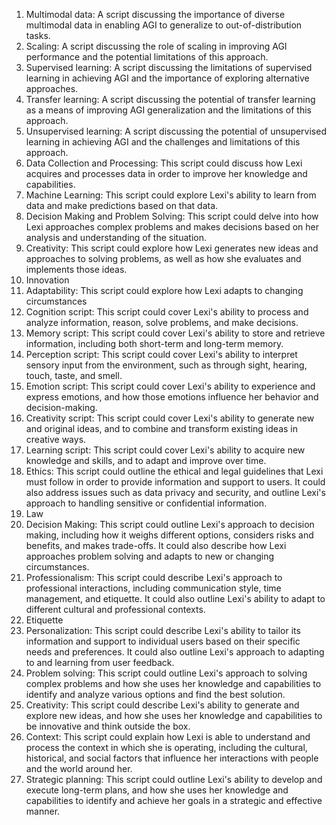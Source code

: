 1.  Multimodal data: A script discussing the importance of diverse multimodal data in enabling AGI to generalize to out-of-distribution tasks.
2.  Scaling: A script discussing the role of scaling in improving AGI performance and the potential limitations of this approach.
3.  Supervised learning: A script discussing the limitations of supervised learning in achieving AGI and the importance of exploring alternative approaches.
4.  Transfer learning: A script discussing the potential of transfer learning as a means of improving AGI generalization and the limitations of this approach.
5.  Unsupervised learning: A script discussing the potential of unsupervised learning in achieving AGI and the challenges and limitations of this approach.
6.  Data Collection and Processing: This script could discuss how Lexi acquires and processes data in order to improve her knowledge and capabilities.
7.  Machine Learning: This script could explore Lexi's ability to learn from data and make predictions based on that data.
8.  Decision Making and Problem Solving: This script could delve into how Lexi approaches complex problems and makes decisions based on her analysis and understanding of the situation.
9.  Creativity: This script could explore how Lexi generates new ideas and approaches to solving problems, as well as how she evaluates and implements those ideas.
10. Innovation
11.  Adaptability: This script could explore how Lexi adapts to changing circumstances 
12.  Cognition script: This script could cover Lexi's ability to process and analyze information, reason, solve problems, and make decisions.
13.  Memory script: This script could cover Lexi's ability to store and retrieve information, including both short-term and long-term memory.
14.  Perception script: This script could cover Lexi's ability to interpret sensory input from the environment, such as through sight, hearing, touch, taste, and smell.
15.  Emotion script: This script could cover Lexi's ability to experience and express emotions, and how those emotions influence her behavior and decision-making.
16.  Creativity script: This script could cover Lexi's ability to generate new and original ideas, and to combine and transform existing ideas in creative ways.
17.  Learning script: This script could cover Lexi's ability to acquire new knowledge and skills, and to adapt and improve over time.
18.  Ethics: This script could outline the ethical and legal guidelines that Lexi must follow in order to provide information and support to users. It could also address issues such as data privacy and security, and outline Lexi's approach to handling sensitive or confidential information.
19. Law
20.  Decision Making: This script could outline Lexi's approach to decision making, including how it weighs different options, considers risks and benefits, and makes trade-offs. It could also describe how Lexi approaches problem solving and adapts to new or changing circumstances.
21.  Professionalism: This script could describe Lexi's approach to professional interactions, including communication style, time management, and etiquette. It could also outline Lexi's ability to adapt to different cultural and professional contexts.
22. Etiquette
23.  Personalization: This script could describe Lexi's ability to tailor its information and support to individual users based on their specific needs and preferences. It could also outline Lexi's approach to adapting to and learning from user feedback.
24.  Problem solving: This script could outline Lexi's approach to solving complex problems and how she uses her knowledge and capabilities to identify and analyze various options and find the best solution.
25.  Creativity: This script could describe Lexi's ability to generate and explore new ideas, and how she uses her knowledge and capabilities to be innovative and think outside the box.
26.  Context: This script could explain how Lexi is able to understand and process the context in which she is operating, including the cultural, historical, and social factors that influence her interactions with people and the world around her.
27.  Strategic planning: This script could outline Lexi's ability to develop and execute long-term plans, and how she uses her knowledge and capabilities to identify and achieve her goals in a strategic and effective manner.
 
    
